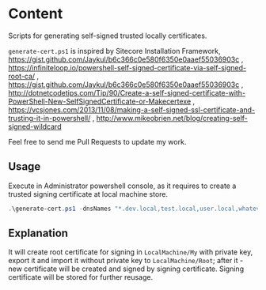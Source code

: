 # Content

Scripts for generating self-signed trusted locally certificates.

```generate-cert.ps1``` is inspired by Sitecore Installation Framework, https://gist.github.com/Jaykul/b6c366c0e580f6350e0aaef55036903c , https://infiniteloop.io/powershell-self-signed-certificate-via-self-signed-root-ca/ , https://gist.github.com/Jaykul/b6c366c0e580f6350e0aaef55036903c , http://dotnetcodetips.com/Tip/90/Create-a-self-signed-certificate-with-PowerShell-New-SelfSignedCertificate-or-Makecertexe , https://vcsjones.com/2013/11/08/making-a-self-signed-ssl-certificate-and-trusting-it-in-powershell/ , http://www.mikeobrien.net/blog/creating-self-signed-wildcard

Feel free to send me Pull Requests to update my work.

## Usage

Execute in Administrator powershell console, as it requires to create a trusted signing certificate at local machine store.

```powershell
.\generate-cert.ps1 -dnsNames "*.dev.local,test.local,user.local,whatever.local"
```

## Explanation

It will create root certificate for signing in ```LocalMachine/My``` with private key, export it and import it without private key to ```LocalMachine/Root```; after it - new certificate will be created and signed by signing certificate. Signing certificate will be stored for further reusage.